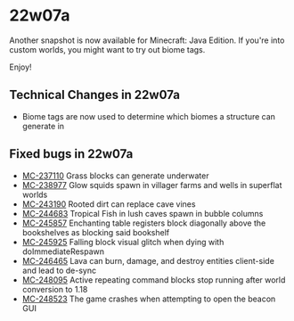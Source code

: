 # 22w07a

Another snapshot is now available for Minecraft: Java Edition. If you're into custom worlds, you might want to try out biome tags.

Enjoy!

## Technical Changes in 22w07a

-   Biome tags are now used to determine which biomes a structure can generate in

## Fixed bugs in 22w07a

-   [MC-237110](https://bugs.mojang.com/browse/MC-237110) Grass blocks can generate underwater
-   [MC-238977](https://bugs.mojang.com/browse/MC-238977) Glow squids spawn in villager farms and wells in superflat worlds
-   [MC-243190](https://bugs.mojang.com/browse/MC-243190) Rooted dirt can replace cave vines
-   [MC-244683](https://bugs.mojang.com/browse/MC-244683) Tropical Fish in lush caves spawn in bubble columns
-   [MC-245857](https://bugs.mojang.com/browse/MC-245857) Enchanting table registers block diagonally above the bookshelves as blocking said bookshelf
-   [MC-245925](https://bugs.mojang.com/browse/MC-245925) Falling block visual glitch when dying with doImmediateRespawn
-   [MC-246465](https://bugs.mojang.com/browse/MC-246465) Lava can burn, damage, and destroy entities client-side and lead to de-sync
-   [MC-248095](https://bugs.mojang.com/browse/MC-248095) Active repeating command blocks stop running after world conversion to 1.18
-   [MC-248523](https://bugs.mojang.com/browse/MC-248523) The game crashes when attempting to open the beacon GUI